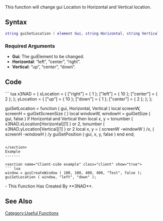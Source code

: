 <pageclass class="#228B22" subcaption="Useful Function"></pageclass> <lowercasetitle/>

This function will change gui Location to Horizontal and Vertical location.

Syntax
------

``` lua
string guiSetLocation ( element Gui, string Horizontal, string Vertical )
```

### Required Arguments

-   **Gui**: The guiElement to be changed.
-   **Horizontal**: “left”, “center”, “right”.
-   **Vertical**: “up”, “center”, “down”.

Code
----

<section name="Function source" class="client" show="true">
``` lua
x3NAD = { 
    xLocation = {
        ["right"] = { 1 };
        ["left"] = { 10 };
        ["center"] = { 2 };
    };
    yLocation = {
        ["up"] = { 10 };
        ["down"] = { 1 };
        ["center"] = { 2 };     
    };
};
 
guiSetLocation = function ( gui, Horizontal, Vertical )
    local screenW, screenH = guiGetScreenSize ( )
    local windowW, windowH = guiGetSize ( gui, false )
    if Horizontal and Vertical then
        local x, y = tonumber ( x3NAD.xLocation[Horizontal][1] ) or 2, tonumber ( x3NAD.yLocation[Vertical][1] ) or 2
        local x, y = ( screenW -windowW ) /x, ( screenH -windowH ) /y
        guiSetPosition ( gui, x, y, false )
    end
end;
```

</section>
Example
-------

<section name="Client-side example" class="client" show="true">
``` lua
window = guiCreateWindow ( 100, 100, 400, 400, "Test", false );
guiSetLocation ( window, "left", "down" );
```

</section>
-   This Function Has Created By **3NAD**.

See Also
--------

[Category:Useful Functions](/Category:Useful_Functions.md "wikilink")
